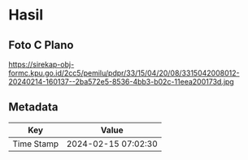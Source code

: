 # Hasil

## Foto C Plano

https://sirekap-obj-formc.kpu.go.id/2cc5/pemilu/pdpr/33/15/04/20/08/3315042008012-20240214-160137--2ba572e5-8536-4bb3-b02c-11eea200173d.jpg


## Metadata

| Key        | Value               |
| ---------- | ------------------- |
| Time Stamp | 2024-02-15 07:02:30 |



